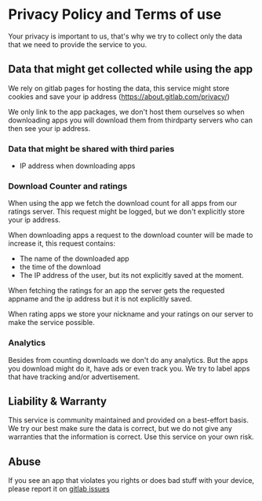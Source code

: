 # Privacy Policy and Terms of use

Your privacy is important to us, that's why we try to collect only the data that we need
to provide the service to you.

## Data that might get collected while using the app

We rely on gitlab pages for hosting the data, this service might store cookies and save your ip address (https://about.gitlab.com/privacy/)

We only link to the app packages, we don't host them ourselves so when downloading apps you will download them from thirdparty servers who can then see your ip address.

### Data that might be shared with third paries

- IP address when downloading apps

### Download Counter and ratings

When using the app we fetch the download count for all apps from our ratings server.
This request might be logged, but we don't explicitly store your ip address.

When downloading apps a request to the download counter will be made to increase it, this request contains:

- The name of the downloaded app
- the time of the download
- The IP address of the user, but its not explicitly saved at the moment.

When fetching the ratings for an app the server gets the requested appname and the ip address but it is not explicitly saved.

When rating apps we store your nickname and your ratings on our server to make the service possible.

### Analytics

Besides from counting downloads we don't do any analytics.
But the apps you download might do it, have ads or even track you.
We try to label apps that have tracking and/or advertisement.

## Liability & Warranty

This service is community maintained and provided on a best-effort basis.
We try our best make sure the data is correct, but we do not give any warranties that the information is correct. Use this service on your own risk.

## Abuse

If you see an app that violates you rights or does bad stuff with your device, please report it on [gitlab issues](https://gitlab.com/banana-hackers/store-db/-/issues)
